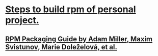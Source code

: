 # [Steps to build rpm of personal project.](/rpmbuild_doc.md)

## [RPM Packaging Guide by Adam Miller, Maxim Svistunov, Marie Doleželová, et al.](https://rpm-packaging-guide.github.io)

